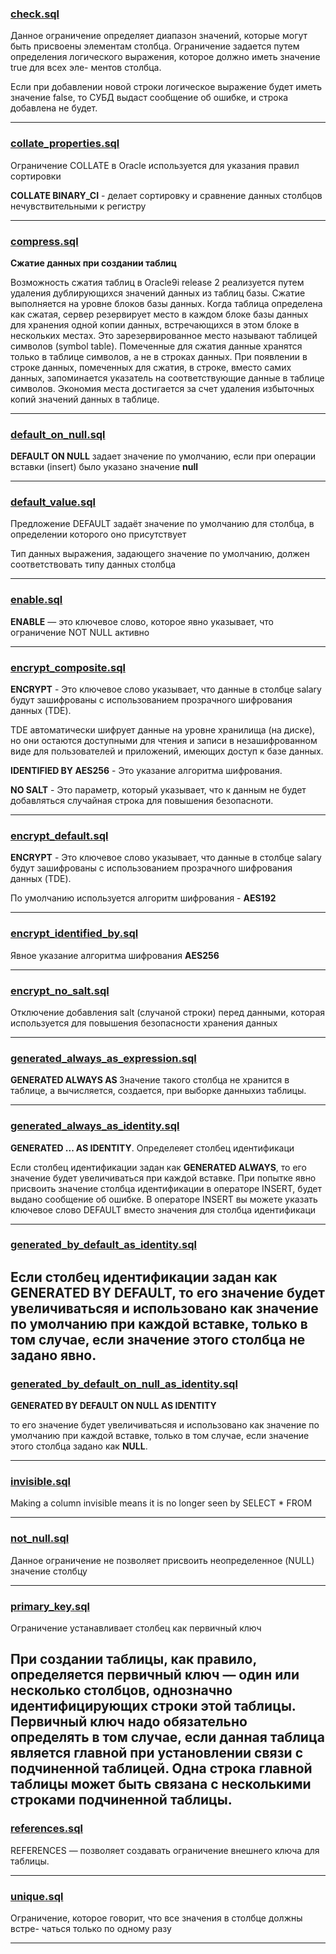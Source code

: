 ### [check.sql](check.sql)

Данное ограничение определяет диапазон значений, которые могут быть
присвоены элементам столбца. Ограничение задается путем определения
логического выражения, которое должно иметь значение true для всех эле-
ментов столбца.

Если при добавлении новой строки логическое выражение
будет иметь значение false, то СУБД выдаст сообщение об ошибке, и
строка добавлена не будет.

----------------------------------------------
### [collate_properties.sql](collate_properties.sql)

Ограничение COLLATE в Oracle используется для указания правил сортировки

**COLLATE BINARY_CI** - делает сортировку и сравнение данных столбцов нечувствительными к регистру

----------------------------------------------

### [compress.sql](compress.sql)

**Сжатие данных при создании таблиц**

Возможность сжатия таблиц в Oracle9i release 2 реализуется путем удаления дублирующихся значений данных из таблиц базы. Сжатие выполняется на уровне блоков базы данных. Когда таблица определена как сжатая, сервер резервирует место в каждом блоке базы данных для хранения одной копии данных, встречающихся в этом блоке в нескольких местах. Это зарезервированное место называют таблицей символов (symbol table). Помеченные для сжатия данные хранятся только в таблице символов, а не в строках данных. При появлении в строке данных, помеченных для сжатия, в строке, вместо самих данных, запоминается указатель на соответствующие данные в таблице символов. Экономия места достигается за счет удаления избыточных копий значений данных в таблице.


----------------------------------------------

### [default_on_null.sql](default_on_null.sql)

**DEFAULT ON NULL** задает значение по умолчанию, если при операции
вставки (insert)  было указано значение **null**

----------------------------------------------

### [default_value.sql](default_value.sql)

Предложение DEFAULT задаёт значение по умолчанию для столбца, в определении которого оно присутствует

Тип данных выражения, задающего значение по умолчанию, должен соответствовать типу данных столбца

----------------------------------------------

### [enable.sql](enable.sql)

**ENABLE** — это ключевое слово, которое явно указывает, что ограничение NOT NULL активно

----------------------------------------------
### [encrypt_composite.sql](encrypt_composite.sql)

**ENCRYPT** - Это ключевое слово указывает, что данные в столбце salary будут зашифрованы с использованием прозрачного шифрования данных (TDE).

TDE автоматически шифрует данные на уровне хранилища (на диске), но они остаются доступными для чтения и записи в незашифрованном виде для пользователей и приложений, имеющих доступ к базе данных.

**IDENTIFIED BY AES256** - Это указание алгоритма шифрования.

**NO SALT** - Это параметр, который указывает, что к данным не будет добавляться случайная строка
для повышения безопасноти.


----------------------------------------------

### [encrypt_default.sql](encrypt_default.sql)

**ENCRYPT** - Это ключевое слово указывает, что данные в столбце salary будут зашифрованы с использованием прозрачного шифрования данных (TDE).

По умолчанию используется алгоритм шифрования - **AES192**

----------------------------------------------

### [encrypt_identified_by.sql](encrypt_identified_by.sql)

Явное указание алгоритма шифрования **AES256**

----------------------------------------------

### [encrypt_no_salt.sql](encrypt_no_salt.sql)

Отключение добавления salt (случаной строки) перед данными, которая используется
для повышения безопасности хранения данных

----------------------------------------------

### [generated_always_as_expression.sql](generated_always_as_expression.sql)

**GENERATED ALWAYS AS <expression>** Значение такого столбца не хранится в таблице, а вычисляется, создается, при выборке данныхиз таблицы.

----------------------------------------------

### [generated_always_as_identity.sql](generated_always_as_identity.sql)

**GENERATED ...  AS IDENTITY**. Определеяет столбец идентификаци

Если столбец идентификации задан как **GENERATED ALWAYS**, то его значение будет увеличиваться при каждой вставке.
При попытке явно присвоить значение столбца идентификации в операторе INSERT, будет выдано сообщение об ошибке. В операторе INSERT вы можете указать
ключевое слово DEFAULT вместо значения для столбца идентификаци

----------------------------------------------

### [generated_by_default_as_identity.sql](generated_by_default_as_identity.sql)

Если столбец идентификации задан как **GENERATED BY DEFAULT**, то его значение будет увеличиватьсяя и использовано как значение по умолчанию при каждой вставке, только в том случае, если значение этого
столбца не задано явно.
----------------------------------------------

### [generated_by_default_on_null_as_identity.sql](generated_by_default_on_null_as_identity.sql)

**GENERATED BY DEFAULT ON NULL AS IDENTITY**

то его значение будет увеличиватьсяя и использовано как значение по умолчанию при каждой вставке, только в том случае, если значение этого
столбца  задано как **NULL**.

----------------------------------------------

### [invisible.sql](invisible.sql)

Making a column invisible means it is no longer seen by SELECT * FROM

----------------------------------------------

### [not_null.sql](not_null.sql)

Данное ограничение не позволяет присвоить неопределенное (NULL) значение столбцу

----------------------------------------------

### [primary_key.sql](primary_key.sql)

Ограничение устанавливает столбец как первичный ключ

При создании таблицы, как правило, определяется первичный ключ —
один или несколько столбцов, однозначно идентифицирующих строки этой
таблицы. Первичный ключ надо обязательно определять в том случае, если
данная таблица является главной при установлении связи с подчиненной
таблицей. Одна строка главной таблицы может быть связана с несколькими
строками подчиненной таблицы.
----------------------------------------------

### [references.sql](references.sql)

REFERENCES — позволяет создавать ограничение внешнего ключа для
таблицы.

----------------------------------------------

### [unique.sql](unique.sql)

Ограничение, которое говорит, что все значения в столбце должны встре-
чаться только по одному разу

----------------------------------------------
